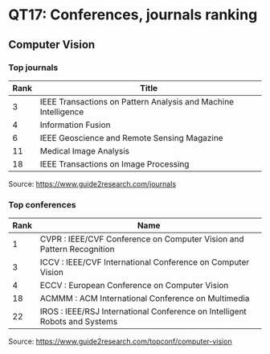 # QT17: Conferences, journals ranking

## Computer Vision

### Top journals

| Rank | Title
|  -   | - 
| 3    | IEEE Transactions on Pattern Analysis and Machine Intelligence
| 4    | Information Fusion
| 6    | IEEE Geoscience and Remote Sensing Magazine
| 11   | Medical Image Analysis
| 18   | IEEE Transactions on Image Processing

Source: https://www.guide2research.com/journals

### Top conferences

| Rank | Name
|  -   | -
| 1    | CVPR : IEEE/CVF Conference on Computer Vision and Pattern Recognition
| 3    | ICCV : IEEE/CVF International Conference on Computer Vision 
| 4    | ECCV : European Conference on Computer Vision
| 18   | ACMMM : ACM International Conference on Multimedia
| 22   | IROS : IEEE/RSJ International Conference on Intelligent Robots and Systems

Source: https://www.guide2research.com/topconf/computer-vision
